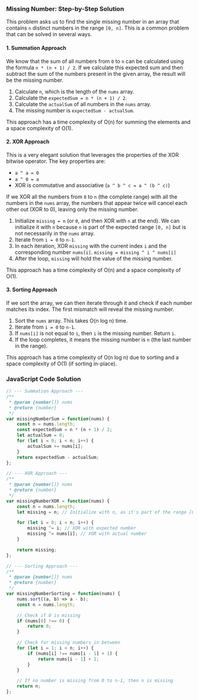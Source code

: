 ### Missing Number: Step-by-Step Solution

This problem asks us to find the single missing number in an array that contains `n` distinct numbers in the range `[0, n]`. This is a common problem that can be solved in several ways.

#### 1. Summation Approach

We know that the sum of all numbers from `0` to `n` can be calculated using the formula `n * (n + 1) / 2`. If we calculate this expected sum and then subtract the sum of the numbers present in the given array, the result will be the missing number.

1.  Calculate `n`, which is the length of the `nums` array.
2.  Calculate the `expectedSum = n * (n + 1) / 2`.
3.  Calculate the `actualSum` of all numbers in the `nums` array.
4.  The missing number is `expectedSum - actualSum`.

This approach has a time complexity of O(n) for summing the elements and a space complexity of O(1).

#### 2. XOR Approach

This is a very elegant solution that leverages the properties of the XOR bitwise operator. The key properties are:
- `a ^ a = 0`
- `a ^ 0 = a`
- XOR is commutative and associative (`a ^ b ^ c = a ^ (b ^ c)`)

If we XOR all the numbers from `0` to `n` (the complete range) with all the numbers in the `nums` array, the numbers that appear twice will cancel each other out (XOR to 0), leaving only the missing number.

1.  Initialize `missing = n` (or `0`, and then XOR with `n` at the end). We can initialize it with `n` because `n` is part of the expected range `[0, n]` but is not necessarily in the `nums` array.
2.  Iterate from `i = 0` to `n-1`.
3.  In each iteration, XOR `missing` with the current index `i` and the corresponding number `nums[i]`.
    `missing = missing ^ i ^ nums[i]`
4.  After the loop, `missing` will hold the value of the missing number.

This approach has a time complexity of O(n) and a space complexity of O(1).

#### 3. Sorting Approach

If we sort the array, we can then iterate through it and check if each number matches its index. The first mismatch will reveal the missing number.

1.  Sort the `nums` array. This takes O(n log n) time.
2.  Iterate from `i = 0` to `n-1`.
3.  If `nums[i]` is not equal to `i`, then `i` is the missing number. Return `i`.
4.  If the loop completes, it means the missing number is `n` (the last number in the range).

This approach has a time complexity of O(n log n) due to sorting and a space complexity of O(1) (if sorting in-place).

### JavaScript Code Solution

```javascript
// --- Summation Approach ---
/**
 * @param {number[]} nums
 * @return {number}
 */
var missingNumberSum = function(nums) {
    const n = nums.length;
    const expectedSum = n * (n + 1) / 2;
    let actualSum = 0;
    for (let i = 0; i < n; i++) {
        actualSum += nums[i];
    }
    return expectedSum - actualSum;
};

// --- XOR Approach ---
/**
 * @param {number[]} nums
 * @return {number}
 */
var missingNumberXOR = function(nums) {
    const n = nums.length;
    let missing = n; // Initialize with n, as it's part of the range [0, n]

    for (let i = 0; i < n; i++) {
        missing ^= i; // XOR with expected number
        missing ^= nums[i]; // XOR with actual number
    }

    return missing;
};

// --- Sorting Approach ---
/**
 * @param {number[]} nums
 * @return {number}
 */
var missingNumberSorting = function(nums) {
    nums.sort((a, b) => a - b);
    const n = nums.length;

    // Check if 0 is missing
    if (nums[0] !== 0) {
        return 0;
    }

    // Check for missing numbers in between
    for (let i = 1; i < n; i++) {
        if (nums[i] !== nums[i - 1] + 1) {
            return nums[i - 1] + 1;
        }
    }

    // If no number is missing from 0 to n-1, then n is missing
    return n;
};
```
